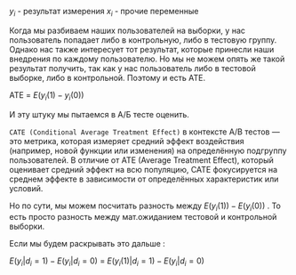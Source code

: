 $y_i$ - результат измерения
$x_i$ - прочие переменные 

Когда мы разбиваем наших пользователей на выборки, у нас пользователь попадает либо в контрольную, либо в тестовую группу. Однако нас также интересует тот результат, которые принесли наши внедрения по каждому пользователю. Но мы не можем опять же такой результат получить, так как  у нас пользователь либо в тестовой выборке, либо в контрольной.  Поэтому и есть ATE. 

ATE = $E(y_i(1) - y_i(0))$  

И эту штуку мы пытаемся в А/Б тесте оценить. 

`CATE (Conditional Average Treatment Effect)` в контексте A/B тестов — это метрика, которая измеряет средний эффект воздействия (например, новой функции или изменения) на определённую подгруппу пользователей. В отличие от ATE (Average Treatment Effect), который оценивает средний эффект на всю популяцию, CATE фокусируется на среднем эффекте в зависимости от определённых характеристик или условий.

Но по сути, мы можем посчитать разность между $E(y_i(1)) - E(y_i(0))$ .  То есть просто разность между мат.ожиданием тестовой и контрольной выборки. 

Если мы будем раскрывать это дальше : 

$E(y_i | d_i= 1) - E(y_i | d_i = 0)$  = $E(y_i(1) | d_i= 1) - E(y_i | d_i = 0)$
